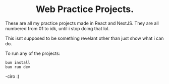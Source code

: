 <div>
    <h1 align="center">Web Practice Projects.</h1>
</div>

These are all my practice projects made in React and NextJS. They are all numbered from 01 to idk, until i stop doing that lol.

This isnt supposed to be something revelant other than just show what i can do. 





To run any of the projects:
```
bun install
bun run dev
```


-ciro :)